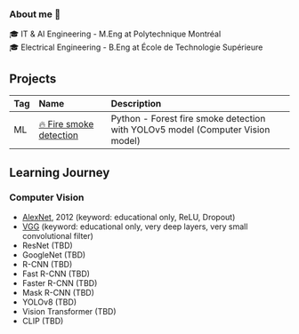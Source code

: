 ### About me 👋

🎓 IT & AI Engineering - M.Eng at Polytechnique Montréal<br />
🎓 Electrical Engineering - B.Eng at École de Technologie Supérieure <br />


## Projects

| Tag | Name | Description
|:---|:---|:---
|ML|[🔥 Fire smoke detection](https://github.com/MorganPeju/inf8225_project) | Python - Forest fire smoke detection with YOLOv5 model (Computer Vision model)

## Learning Journey

### Computer Vision
- [AlexNet](https://github.com/khchu93/ComputerVision/blob/main/notes/AlexNet.md), 2012 (keyword: educational only, ReLU, Dropout)
- [VGG](https://github.com/khchu93/ComputerVision/blob/main/notes/VGG.md) (keyword: educational only, very deep layers, very small convolutional filter)
- ResNet (TBD)
- GoogleNet (TBD)
- R-CNN (TBD)
- Fast R-CNN (TBD)
- Faster R-CNN (TBD)
- Mask R-CNN (TBD)
- YOLOv8 (TBD)
- Vision Transformer (TBD)
- CLIP (TBD)
